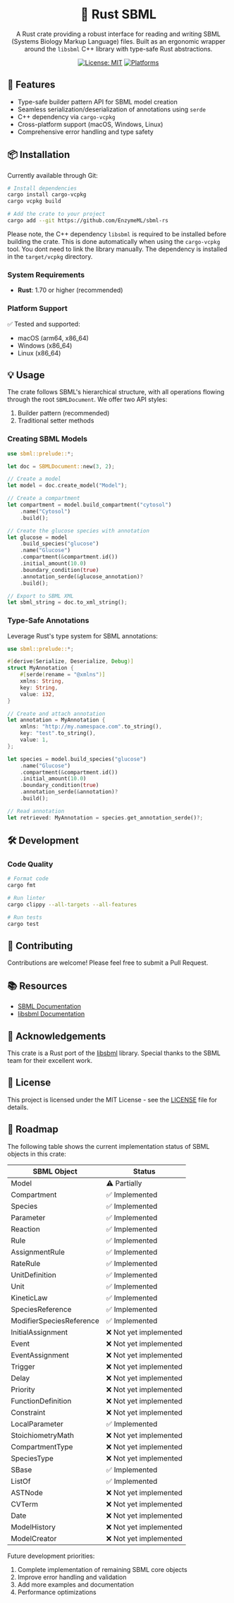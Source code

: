 <div align="center">

# 🧬 Rust SBML

A Rust crate providing a robust interface for reading and writing SBML (Systems Biology Markup Language) files.
Built as an ergonomic wrapper around the `libsbml` C++ library with type-safe Rust abstractions.

[![License: MIT](https://img.shields.io/badge/License-MIT-yellow.svg)](LICENSE)
[![Platforms](https://img.shields.io/badge/platforms-macOS%20%7C%20Windows%20%7C%20Linux-blue)]()

</div>

## 🚀 Features

- Type-safe builder pattern API for SBML model creation
- Seamless serialization/deserialization of annotations using `serde`
- C++ dependency via `cargo-vcpkg`
- Cross-platform support (macOS, Windows, Linux)
- Comprehensive error handling and type safety

## 📦 Installation

Currently available through Git:

```bash
# Install dependencies
cargo install cargo-vcpkg
cargo vcpkg build

# Add the crate to your project
cargo add --git https://github.com/EnzymeML/sbml-rs
```

Please note, the C++ dependency `libsbml` is required to be installed before building the crate. This is done automatically when using the `cargo-vcpkg` tool. You dont need to link the library manually. The dependency is installed in the `target/vcpkg` directory.

### System Requirements

- **Rust**: 1.70 or higher (recommended)

### Platform Support

✅ Tested and supported:

- macOS (arm64, x86_64)
- Windows (x86_64)
- Linux (x86_64)

## 💡 Usage

The crate follows SBML's hierarchical structure, with all operations flowing through the root `SBMLDocument`. We offer two API styles:

1. Builder pattern (recommended)
2. Traditional setter methods

### Creating SBML Models

```rust
use sbml::prelude::*;

let doc = SBMLDocument::new(3, 2);

// Create a model
let model = doc.create_model("Model");

// Create a compartment
let compartment = model.build_compartment("cytosol")
    .name("Cytosol")
    .build();

// Create the glucose species with annotation
let glucose = model
    .build_species("glucose")
    .name("Glucose")
    .compartment(&compartment.id())
    .initial_amount(10.0)
    .boundary_condition(true)
    .annotation_serde(&glucose_annotation)?
    .build();

// Export to SBML XML
let sbml_string = doc.to_xml_string();
```

### Type-Safe Annotations

Leverage Rust's type system for SBML annotations:

```rust
use sbml::prelude::*;

#[derive(Serialize, Deserialize, Debug)]
struct MyAnnotation {
    #[serde(rename = "@xmlns")]
    xmlns: String,
    key: String,
    value: i32,
}

// Create and attach annotation
let annotation = MyAnnotation {
    xmlns: "http://my.namespace.com".to_string(),
    key: "test".to_string(),
    value: 1,
};

let species = model.build_species("glucose")
    .name("Glucose")
    .compartment(&compartment.id())
    .initial_amount(10.0)
    .boundary_condition(true)
    .annotation_serde(&annotation)?
    .build();

// Read annotation
let retrieved: MyAnnotation = species.get_annotation_serde()?;
```

## 🛠️ Development

### Code Quality

```bash
# Format code
cargo fmt

# Run linter
cargo clippy --all-targets --all-features

# Run tests
cargo test
```

## 🤝 Contributing

Contributions are welcome! Please feel free to submit a Pull Request.

## 📚 Resources

- [SBML Documentation](http://sbml.org/Documents/Specifications)
- [libsbml Documentation](http://sbml.org/Software/libSBML)

## 🙏 Acknowledgements

This crate is a Rust port of the [libsbml](https://github.com/sbmlteam/libsbml) library. Special thanks to the SBML team for their excellent work.

## 📄 License

This project is licensed under the MIT License - see the [LICENSE](LICENSE) file for details.

## 🚧 Roadmap

The following table shows the current implementation status of SBML objects in this crate:

| SBML Object              | Status                |
| ------------------------ | --------------------- |
| Model                    | ⚠️ Partially           |
| Compartment              | ✅ Implemented         |
| Species                  | ✅ Implemented         |
| Parameter                | ✅ Implemented         |
| Reaction                 | ✅ Implemented         |
| Rule                     | ✅ Implemented         |
| AssignmentRule           | ✅ Implemented         |
| RateRule                 | ✅ Implemented         |
| UnitDefinition           | ✅ Implemented         |
| Unit                     | ✅ Implemented         |
| KineticLaw               | ✅ Implemented         |
| SpeciesReference         | ✅ Implemented         |
| ModifierSpeciesReference | ✅ Implemented         |
| InitialAssignment        | ❌ Not yet implemented |
| Event                    | ❌ Not yet implemented |
| EventAssignment          | ❌ Not yet implemented |
| Trigger                  | ❌ Not yet implemented |
| Delay                    | ❌ Not yet implemented |
| Priority                 | ❌ Not yet implemented |
| FunctionDefinition       | ❌ Not yet implemented |
| Constraint               | ❌ Not yet implemented |
| LocalParameter           | ✅ Implemented         |
| StoichiometryMath        | ❌ Not yet implemented |
| CompartmentType          | ❌ Not yet implemented |
| SpeciesType              | ❌ Not yet implemented |
| SBase                    | ✅ Implemented         |
| ListOf                   | ✅ Implemented         |
| ASTNode                  | ❌ Not yet implemented |
| CVTerm                   | ❌ Not yet implemented |
| Date                     | ❌ Not yet implemented |
| ModelHistory             | ❌ Not yet implemented |
| ModelCreator             | ❌ Not yet implemented |

Future development priorities:

1. Complete implementation of remaining SBML core objects
2. Improve error handling and validation
3. Add more examples and documentation
4. Performance optimizations

